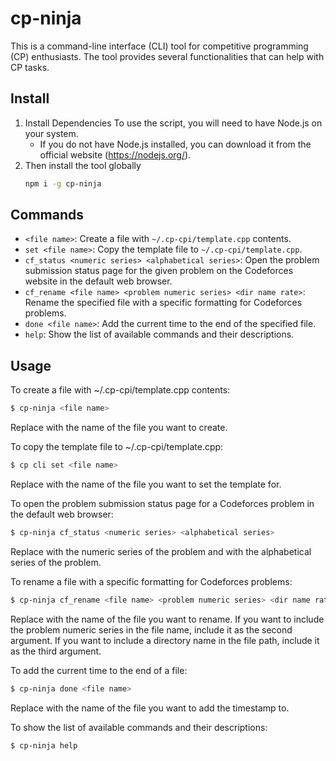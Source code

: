 # cp-ninja

This is a command-line interface (CLI) tool for competitive programming (CP) enthusiasts. The tool provides several functionalities that can help with CP tasks.

## Install

1. Install Dependencies
   To use the script, you will need to have Node.js on your system.
    - If you do not have Node.js installed, you can download it from the official website (https://nodejs.org/).
2. Then install the tool globally
    ```zsh
    npm i -g cp-ninja
    ```

## Commands

-   `<file name>`: Create a file with `~/.cp-cpi/template.cpp` contents.
-   `set <file name>`: Copy the template file to `~/.cp-cpi/template.cpp`.
-   `cf_status <numeric series> <alphabetical series>`: Open the problem submission status page for the given problem on the Codeforces website in the default web browser.
-   `cf_rename <file name> <problem numeric series> <dir name rate>`: Rename the specified file with a specific formatting for Codeforces problems.
-   `done <file name>`: Add the current time to the end of the specified file.
-   `help`: Show the list of available commands and their descriptions.

## Usage

To create a file with ~/.cp-cpi/template.cpp contents:

```zsh
$ cp-ninja <file name>
```

Replace <file name> with the name of the file you want to create.

To copy the template file to ~/.cp-cpi/template.cpp:

```zsh
$ cp cli set <file name>
```

Replace <file name> with the name of the file you want to set the template for.

To open the problem submission status page for a Codeforces problem in the default web browser:

```zsh
$ cp-ninja cf_status <numeric series> <alphabetical series>
```

Replace <numeric series> with the numeric series of the problem and <alphabetical series> with the alphabetical series of the problem.

To rename a file with a specific formatting for Codeforces problems:

```zsh
$ cp-ninja cf_rename <file name> <problem numeric series> <dir name rate>
```

Replace <file name> with the name of the file you want to rename. If you want to include the problem numeric series in the file name, include it as the second argument. If you want to include a directory name in the file path, include it as the third argument.

To add the current time to the end of a file:

```zsh
$ cp-ninja done <file name>
```

Replace <file name> with the name of the file you want to add the timestamp to.

To show the list of available commands and their descriptions:

```zsh
$ cp-ninja help
```
